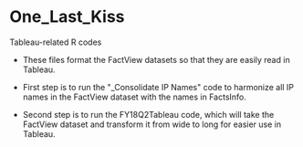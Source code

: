 # One_Last_Kiss
Tableau-related R codes

* These files format the FactView datasets so that they are easily read in Tableau. 

* First step is to run the "_Consolidate IP Names" code to harmonize all IP names in the FactView dataset with the names in FactsInfo.

* Second step is to run the FY18Q2Tableau code, which will take the FactView dataset and transform it from wide to long for easier use in Tableau.
